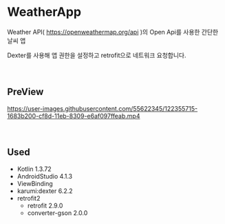 # WeatherApp
Weather API( https://openweathermap.org/api )의 Open Api를 사용한 간단한 날씨 앱 <br>

Dexter를 사용해 앱 권한을 설정하고 retrofit으로 네트워크 요청합니다.
<br>
<br>
<br>
## PreView
https://user-images.githubusercontent.com/55622345/122355715-1683b200-cf8d-11eb-8309-e6af097ffeab.mp4
<br>
<br>
<br>
## Used 
* Kotlin 1.3.72
* AndroidStudio 4.1.3
* ViewBinding
* karumi:dexter 6.2.2
* retrofit2
  * retrofit 2.9.0
  * converter-gson 2.0.0
